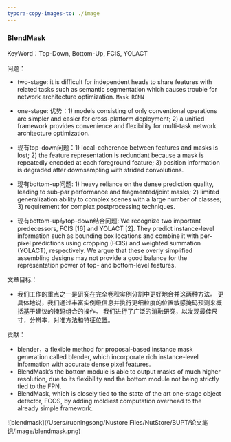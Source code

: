 ```yaml
---
typora-copy-images-to: ./image
---
```


### BlendMask

KeyWord：Top-Down, Bottom-Up, FCIS, YOLACT

问题：

- two-stage: it is difficult for independent heads to share features with related tasks such as semantic segmentation which causes trouble for network architecture optimization. `Mask RCNN`
- one-stage: 优势：1) models consisting of only conventional operations are simpler and easier for
  cross-platform deployment; 2) a unified framework provides convenience and flexibility for multi-task network architecture optimization.
- 现有top-down问题：1) local-coherence between features and masks is lost; 2) the feature representation is redundant because a mask is repeatedly encoded at each foreground feature; 3) position information is degraded after downsampling with strided convolutions.
- 现有bottom-up问题: 1) heavy reliance on the dense prediction quality, leading to sub-par performance and fragmented/joint masks; 2) limited generalization ability to complex scenes with a large number of classes; 3) requirement for complex postprocessing techniques.


- 现有bottom-up与top-down结合问题: We recognize two important predecessors, FCIS [16] and YOLACT [2]. They predict instance-level information such as bounding box locations and combine it with per-pixel predictions using cropping (FCIS) and weighted summation (YOLACT), respectively. We argue that these overly simplified assembling designs may not provide a good balance for the representation power of top- and bottom-level features.

文章目标：

- 我们工作的重点之一是研究在完全卷积实例分割中更好地合并这两种方法。 更具体地说，我们通过丰富实例级信息并执行更细粒度的位置敏感掩码预测来概括基于建议的掩码组合的操作。 我们进行了广泛的消融研究，以发现最佳尺寸，分辨率，对准方法和特征位置。

贡献：

- blender，a flexible method for proposal-based instance mask generation called blender, which incorporate rich instance-level information with accurate dense pixel features.
- BlendMask’s the bottom module is able to output masks of much higher
  resolution, due to its flexibility and the bottom module not being strictly tied to the FPN. 
- BlendMask, which is closely tied to the state of the art one-stage object detector, FCOS, by adding moldiest computation overhead to the already simple framework.

![blendmask](/Users/ruoningsong/Nustore Files/NutStore/BUPT/论文笔记/image/blendmask.png)

